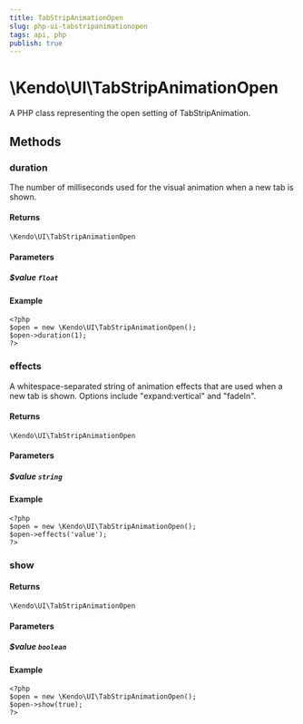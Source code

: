 ```yaml
---
title: TabStripAnimationOpen
slug: php-ui-tabstripanimationopen
tags: api, php
publish: true
---
```


# \Kendo\UI\TabStripAnimationOpen

A PHP class representing the open setting of TabStripAnimation.


## Methods

### duration
The number of milliseconds used for the visual animation when a new tab is shown.

#### Returns
`\Kendo\UI\TabStripAnimationOpen`

#### Parameters

##### $value `float`



#### Example 
    <?php
    $open = new \Kendo\UI\TabStripAnimationOpen();
    $open->duration(1);
    ?>

### effects
A whitespace-separated string of animation effects that are used when a new tab is shown. Options include
"expand:vertical" and "fadeIn".

#### Returns
`\Kendo\UI\TabStripAnimationOpen`

#### Parameters

##### $value `string`



#### Example 
    <?php
    $open = new \Kendo\UI\TabStripAnimationOpen();
    $open->effects('value');
    ?>

### show


#### Returns
`\Kendo\UI\TabStripAnimationOpen`

#### Parameters

##### $value `boolean`



#### Example 
    <?php
    $open = new \Kendo\UI\TabStripAnimationOpen();
    $open->show(true);
    ?>

